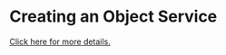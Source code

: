﻿ 

Creating an Object Service
==========================

[Click here for more details.](http://opensource.voltmxtechsw.com/volt-mx-docs/voltmxlibrary/voltmxfoundry/voltmx_foundry_user_guide/Default.html#Objectservices.md?TocPath=Features|Object_Services|_____0)
